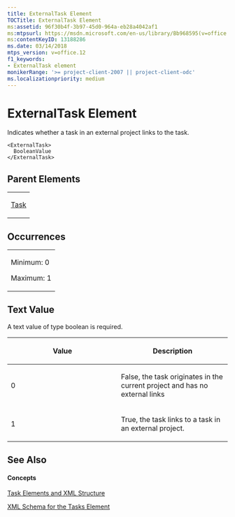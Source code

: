 ```yaml
---
title: ExternalTask Element
TOCTitle: ExternalTask Element
ms:assetid: 96f30b4f-3b97-45d0-964a-eb28a4042af1
ms:mtpsurl: https://msdn.microsoft.com/en-us/library/Bb968595(v=office.12)
ms:contentKeyID: 13188286
ms.date: 03/14/2018
mtps_version: v=office.12
f1_keywords:
- ExternalTask element
monikerRange: '>= project-client-2007 || project-client-odc'
ms.localizationpriority: medium
---
```


# ExternalTask Element




Indicates whether a task in an external project links to the task.

    <ExternalTask>
      BooleanValue
    </ExternalTask>

## Parent Elements

<table>
<colgroup>
<col style="width: 100%" />
</colgroup>
<tbody>
<tr class="odd">
<td><p><a href="task-element.md">Task</a></p></td>
</tr>
</tbody>
</table>

## Occurrences

<table>
<colgroup>
<col style="width: 100%" />
</colgroup>
<tbody>
<tr class="odd">
<td><p>Minimum: 0</p>
<p>Maximum: 1</p></td>
</tr>
</tbody>
</table>

## Text Value

A text value of type boolean is required.

<table>
<colgroup>
<col style="width: 50%" />
<col style="width: 50%" />
</colgroup>
<thead>
<tr class="header">
<th><p>Value</p></th>
<th><p>Description</p></th>
</tr>
</thead>
<tbody>
<tr class="odd">
<td><p>0</p></td>
<td><p>False, the task originates in the current project and has no external links</p></td>
</tr>
<tr class="even">
<td><p>1</p></td>
<td><p>True, the task links to a task in an external project.</p></td>
</tr>
</tbody>
</table>

## See Also

#### Concepts

[Task Elements and XML Structure](task-elements-and-xml-structure.md)

[XML Schema for the Tasks Element](xml-schema-for-the-tasks-element.md)

